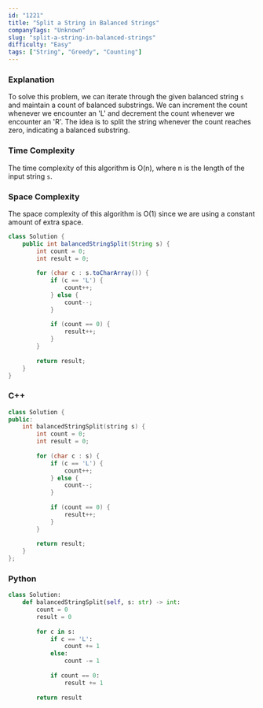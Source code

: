 ```yaml
---
id: "1221"
title: "Split a String in Balanced Strings"
companyTags: "Unknown"
slug: "split-a-string-in-balanced-strings"
difficulty: "Easy"
tags: ["String", "Greedy", "Counting"]
---
```


### Explanation
To solve this problem, we can iterate through the given balanced string `s` and maintain a count of balanced substrings. We can increment the count whenever we encounter an 'L' and decrement the count whenever we encounter an 'R'. The idea is to split the string whenever the count reaches zero, indicating a balanced substring.

### Time Complexity
The time complexity of this algorithm is O(n), where n is the length of the input string `s`.

### Space Complexity
The space complexity of this algorithm is O(1) since we are using a constant amount of extra space.

```java
class Solution {
    public int balancedStringSplit(String s) {
        int count = 0;
        int result = 0;
        
        for (char c : s.toCharArray()) {
            if (c == 'L') {
                count++;
            } else {
                count--;
            }
            
            if (count == 0) {
                result++;
            }
        }
        
        return result;
    }
}
```

### C++
```cpp
class Solution {
public:
    int balancedStringSplit(string s) {
        int count = 0;
        int result = 0;
        
        for (char c : s) {
            if (c == 'L') {
                count++;
            } else {
                count--;
            }
            
            if (count == 0) {
                result++;
            }
        }
        
        return result;
    }
};
```

### Python
```python
class Solution:
    def balancedStringSplit(self, s: str) -> int:
        count = 0
        result = 0
        
        for c in s:
            if c == 'L':
                count += 1
            else:
                count -= 1
            
            if count == 0:
                result += 1
        
        return result
```
